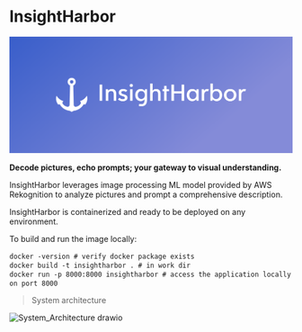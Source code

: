 # InsightHarbor
![Logo](cover.png)


**Decode pictures, echo prompts; your gateway to visual understanding.**

InsightHarbor leverages image processing ML model provided by AWS Rekognition to analyze pictures and prompt a comprehensive description.

InsightHarbor is containerized and ready to be deployed on any environment. 

To build and run the image locally:
```
docker -version # verify docker package exists
docker build -t insightharbor . # in work dir
docker run -p 8000:8000 insightharbor # access the application locally on port 8000 
```



>System architecture



![System_Architecture drawio](https://github.com/helmy0/InsightHarbor/assets/74600255/b7b58057-c77c-47e1-88e5-79d2f942b126)






